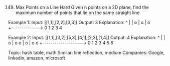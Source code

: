 149. Max Points on a Line
Hard
Given n points on a 2D plane, find the maximum number of points that lie on the same straight line.

Example 1:
Input: [[1,1],[2,2],[3,3]]
Output: 3
Explanation:
^
|
|        o
|     o
|  o  
+------------->
0  1  2  3  4

Example 2:
Input: [[1,1],[3,2],[5,3],[4,1],[2,3],[1,4]]
Output: 4
Explanation:
^
|
|  o
|     o        o
|        o
|  o        o
+------------------->
0  1  2  3  4  5  6

Topic: hash table, math
Similar: line reflection, medium
Companies: Google, linkedin, amazon, microsoft

